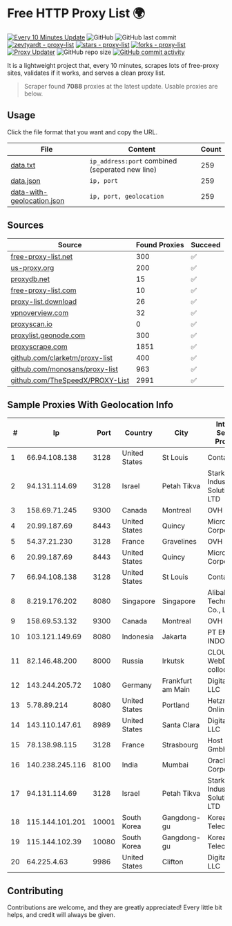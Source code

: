 
# Free HTTP Proxy List 🌍

[![Every 10 Minutes Update](https://github.com/mertguvencli/http-proxy-list/actions/workflows/main.yml/badge.svg?branch=main)](https://github.com/mertguvencli/http-proxy-list/actions/workflows/main.yml)
![GitHub](https://img.shields.io/github/license/mertguvencli/http-proxy-list)
![GitHub last commit](https://img.shields.io/github/last-commit/mertguvencli/http-proxy-list)
[![zevtyardt - proxy-list](https://img.shields.io/static/v1?label=zevtyardt&message=proxy-list&color=blue&logo=github)](https://github.com/zevtyardt/proxy-list "Go to GitHub repo")
[![stars - proxy-list](https://img.shields.io/github/stars/zevtyardt/proxy-list?style=social)](https://github.com/zevtyardt/proxy-list)
[![forks - proxy-list](https://img.shields.io/github/forks/zevtyardt/proxy-list?style=social)](https://github.com/zevtyardt/proxy-list)
[![Proxy Updater](https://github.com/zevtyardt/proxy-list/workflows/Proxy%20Updater/badge.svg)](https://github.com/zevtyardt/proxy-list/actions?query=workflow:"Proxy+Updater")
![GitHub repo size](https://img.shields.io/github/repo-size/zevtyardt/proxy-list)
[![GitHub commit activity](https://img.shields.io/github/commit-activity/m/zevtyardt/proxy-list?logo=commits)](https://github.com/zevtyardt/proxy-list/commits/main)

It is a lightweight project that, every 10 minutes, scrapes lots of free-proxy sites, validates if it works, and serves a clean proxy list.

> Scraper found **7088** proxies at the latest update. Usable proxies are below.

## Usage

Click the file format that you want and copy the URL.

|File|Content|Count|
|----|-------|-----|
|[data.txt](https://raw.githubusercontent.com/mertguvencli/http-proxy-list/main/proxy-list/data.txt)|`ip_address:port` combined (seperated new line)|259|
|[data.json](https://raw.githubusercontent.com/mertguvencli/http-proxy-list/main/proxy-list/data.json)|`ip, port`|259|
|[data-with-geolocation.json](https://raw.githubusercontent.com/mertguvencli/http-proxy-list/main/proxy-list/data-with-geolocation.json)|`ip, port, geolocation`|259|

## Sources

|Source|Found Proxies|Succeed|
|------|-------------|-------|
|[free-proxy-list.net](https://free-proxy-list.net)|300|✅|
|[us-proxy.org](https://www.us-proxy.org)|200|✅|
|[proxydb.net](http://proxydb.net)|15|✅|
|[free-proxy-list.com](https://free-proxy-list.com/?page=&port=&type%5B%5D=http&type%5B%5D=https&up_time=0&search=Search)|10|✅|
|[proxy-list.download](https://www.proxy-list.download/HTTP)|26|✅|
|[vpnoverview.com](https://vpnoverview.com/privacy/anonymous-browsing/free-proxy-servers)|32|✅|
|[proxyscan.io](https://www.proxyscan.io)|0|✅|
|[proxylist.geonode.com](https://proxylist.geonode.com/api/proxy-list?limit=300&page=1&sort_by=lastChecked&sort_type=desc&protocols=http,https)|300|✅|
|[proxyscrape.com](https://api.proxyscrape.com/v2/?request=displayproxies&protocol=http&timeout=10000&country=all&ssl=all&anonymity=all)|1851|✅|
|[github.com/clarketm/proxy-list](https://raw.githubusercontent.com/clarketm/proxy-list/master/proxy-list-raw.txt)|400|✅|
|[github.com/monosans/proxy-list](https://raw.githubusercontent.com/monosans/proxy-list/main/proxies/http.txt)|963|✅|
|[github.com/TheSpeedX/PROXY-List](https://raw.githubusercontent.com/TheSpeedX/PROXY-List/master/http.txt)|2991|✅|


## Sample Proxies With Geolocation Info

|#|Ip|Port|Country|City|Internet Service Provider|
|-|--|----|-------|----|-------------------------|
|1|66.94.108.138|3128|United States|St Louis|Contabo Inc.|
|2|94.131.114.69|3128|Israel|Petah Tikva|Stark Industries Solutions LTD|
|3|158.69.71.245|9300|Canada|Montreal|OVH SAS|
|4|20.99.187.69|8443|United States|Quincy|Microsoft Corporation|
|5|54.37.21.230|3128|France|Gravelines|OVH SAS|
|6|20.99.187.69|8443|United States|Quincy|Microsoft Corporation|
|7|66.94.108.138|3128|United States|St Louis|Contabo Inc.|
|8|8.219.176.202|8080|Singapore|Singapore|Alibaba (US) Technology Co., Ltd.|
|9|158.69.53.132|9300|Canada|Montreal|OVH SAS|
|10|103.121.149.69|8080|Indonesia|Jakarta|PT EMERIO INDONESIA|
|11|82.146.48.200|8000|Russia|Irkutsk|CLOUD WebDC collocation|
|12|143.244.205.72|1080|Germany|Frankfurt am Main|DigitalOcean, LLC|
|13|5.78.89.214|8080|United States|Portland|Hetzner Online GmbH|
|14|143.110.147.61|8989|United States|Santa Clara|DigitalOcean, LLC|
|15|78.138.98.115|3128|France|Strasbourg|Host Europe GmbH|
|16|140.238.245.116|8100|India|Mumbai|Oracle Corporation|
|17|94.131.114.69|3128|Israel|Petah Tikva|Stark Industries Solutions LTD|
|18|115.144.101.201|10001|South Korea|Gangdong-gu|Korea Telecom|
|19|115.144.102.39|10080|South Korea|Gangdong-gu|Korea Telecom|
|20|64.225.4.63|9986|United States|Clifton|DigitalOcean, LLC|



## Contributing

Contributions are welcome, and they are greatly appreciated! Every
little bit helps, and credit will always be given.

